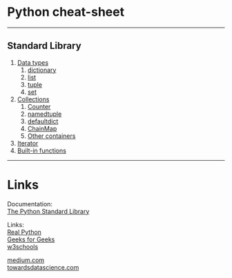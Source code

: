 # Python cheat-sheet

---

## Standard Library
   1. [Data types](Standard_Library/types.md)
      1. [dictionary](Standard_Library/types/dictionary.md)
      2. [list](Standard_Library/types/list.md)
      3. [tuple](Standard_Library/types/tuple.md)
      4. [set](Standard_Library/types/set.md)
   2. [Collections](Standard_Library/collections.md)
      1. [Counter](Standard_Library/collections/Counter.md)
      2. [namedtuple](Standard_Library/collections/namedtuple.md)
      3. [defaultdict](Standard_Library/collections/defaultdict.md)
      4. [ChainMap](Standard_Library/collections/ChainMap.md) 
      5. [Other containers](Standard_Library/collections.md)
   3. [Iterator](Standard_Library/iterator.md)
   4. [Built-in functions](Standard_Library/built-ins.md)

---

# Links

Documentation:  
[The Python Standard Library](https://docs.python.org/3/library/)

Links:   
[Real Python](https://realpython.com/)  
[Geeks for Geeks](https://www.geeksforgeeks.org/python-programming-language/?ref=shm)  
[w3schools](https://www.w3schools.com/python/default.asp)  
  
[medium.com](https://medium.com/)  
[towardsdatascience.com](https://towardsdatascience.com/)


